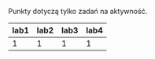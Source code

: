 Punkty dotyczą tylko zadań na aktywność.

| lab1 | lab2 | lab3 | lab4 |
|------|------|------|------|
|    1 |    1 |    1 |    1 |
